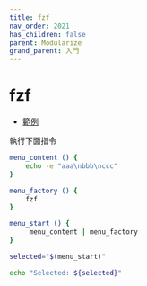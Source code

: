 ```yaml
---
title: fzf
nav_order: 2021
has_children: false
parent: Modularize
grand_parent: 入門
---
```



# fzf

* [範例](https://github.com/samwhelp/note-about-menu-applet/blob/gh-pages/_demo/prototype/menu-applet/demo-start/fzf/modularize.sh)

執行下面指令

``` sh
menu_content () {
	echo -e "aaa\nbbb\nccc"
}

menu_factory () {
	fzf
}

menu_start () {
	 menu_content | menu_factory
}

selected="$(menu_start)"

echo "Selected: ${selected}"
```
